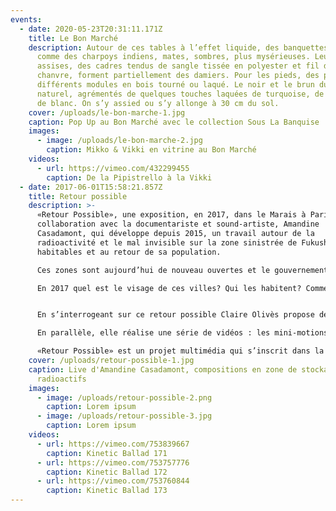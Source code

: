 ```yaml
---
events:
  - date: 2020-05-23T20:31:11.171Z
    title: Le Bon Marché
    description: Autour de ces tables à l’effet liquide, des banquettes, un peu
      comme des charpoys indiens, mates, sombres, plus mysérieuses. Leurs
      assises, des cadres tendus de sangle tissée en polyester et fil de
      chanvre, forment partiellement des damiers. Pour les pieds, des piles de
      différents modules en bois tourné ou laqué. Le noir et le brun du bois
      naturel, agrémentés de quelques touches laquées de turquoise, de rouge ou
      de blanc. On s’y assied ou s’y allonge à 30 cm du sol.
    cover: /uploads/le-bon-marche-1.jpg
    caption: Pop Up au Bon Marché avec le collection Sous La Banquise
    images:
      - image: /uploads/le-bon-marche-2.jpg
        caption: Mikko & Vikki en vitrine au Bon Marché
    videos:
      - url: https://vimeo.com/432299455
        caption: De la Pipistrello à la Vikki
  - date: 2017-06-01T15:58:21.857Z
    title: Retour possible
    description: >-
      «Retour Possible», une exposition, en 2017, dans le Marais à Paris en
      collaboration avec la documentariste et sound-artiste, Amandine
      Casadamont, qui développe depuis 2015, un travail autour de la
      radioactivité et le mal invisible sur la zone sinistrée de Fukushima.
      habitables et au retour de sa population.

      Ces zones sont aujourd’hui de nouveau ouvertes et le gouvernement japonais a appelé ses habitants à y retourner malgré un taux de radioactivité supérieur à 1 mSv par an. En effet le taux de radioactivité légal a été revu à 20 mSv par les autorités japonaises. 

      En 2017 quel est le visage de ces villes? Qui les habitent? Comment appréhende t-on son quotidien sous l’ère radioactive ? 


      En s’interrogeant sur ce retour possible Claire Olivès propose de décliner une de ses créations : le daybed. Un objet simple, utile et « positif » destiné à accueillir les déplacés, dans cet univers chaotique. Le daybed est un lit de repos, un banc, tout terrain, en bois et sangles. Un objet accueillant, une zone de confort à 30 cm du sol.

      En parallèle, elle réalise une série de vidéos : les mini-motions, courtes animations sous forme de balades graphiques dans l’univers de la catastrophe. 

      «Retour Possible» est un projet multimédia qui s’inscrit dans la mouvance de l’Art Documentary. Une signalétique sensible articulée par le travail de deux artistes.
    cover: /uploads/retour-possible-1.jpg
    caption: Live d'Amandine Casadamont, compositions en zone de stockage de déchets
      radioactifs
    images:
      - image: /uploads/retour-possible-2.png
        caption: Lorem ipsum
      - image: /uploads/retour-possible-3.jpg
        caption: Lorem ipsum
    videos:
      - url: https://vimeo.com/753839667
        caption: Kinetic Ballad 171
      - url: https://vimeo.com/753757776
        caption: Kinetic Ballad 172
      - url: https://vimeo.com/753760844
        caption: Kinetic Ballad 173
---
```

